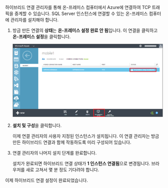
하이브리드 연결 관리자를 통해 온-프레미스 컴퓨터에서 Azure에 연결하여 TCP 트래픽을 중계할 수 있습니다. SQL Server 인스턴스에 연결할 수 있는 온-프레미스 컴퓨터에 관리자를 설치해야 합니다.

1. 방금 만든 연결의 **상태**는 **온-프레미스 설정 완료 안 됨**입니다. 이 연결을 클릭하고 **온-프레미스 설정**을 클릭합니다.

	![온-프레미스 설치](./media/hybrid-connections-install-connection-manager/5-1.png)

2. **설치 및 구성**을 클릭합니다.

	이제 연결 관리자의 사용자 지정된 인스턴스가 설치됩니다. 이 연결 관리자는 방금 만든 하이브리드 연결과 함께 작동하도록 미리 구성되어 있습니다.

3. 연결 관리자의 나머지 설치 단계를 완료합니다.

	설치가 완료되면 하이브리드 연결 상태가 **1 인스턴스 연결됨**으로 변경됩니다. 브라우저를 새로 고쳐서 몇 분 정도 기다려야 합니다.

이제 하이브리드 연결 설정이 완료되었습니다.

<!---HONumber=July15_HO4-->